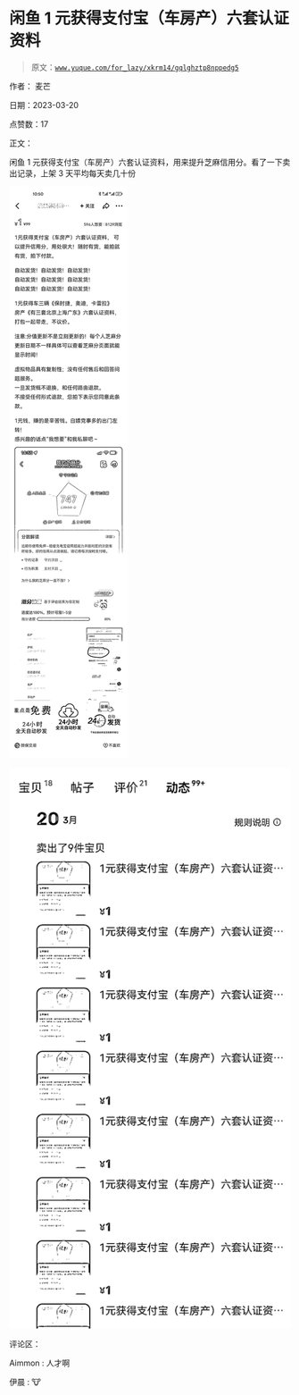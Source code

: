 # 闲鱼 1 元获得支付宝（车房产）六套认证资料

> 原文：[`www.yuque.com/for_lazy/xkrm14/gqlghztp8nppedg5`](https://www.yuque.com/for_lazy/xkrm14/gqlghztp8nppedg5)

作者： 麦芒

日期：2023-03-20

点赞数：17

正文：

闲鱼 1 元获得支付宝（车房产）六套认证资料，用来提升芝麻信用分。看了一下卖出记录，上架 3 天平均每天卖几十份

![](img/ffe73cde26af8a2d7663efb5b5bd3086.png)  

![](img/cc284bc85d5c9a654546d00860202e0b.png)  

评论区：

Aimmon : 人才啊

伊晨 : 🐮



